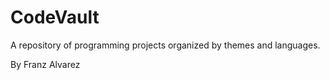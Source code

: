 # CodeVault
A repository of programming projects organized by themes and languages.

By Franz Alvarez
